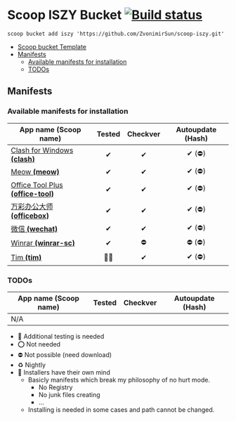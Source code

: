 # Scoop ISZY Bucket [![Build status](https://ci.appveyor.com/api/projects/status/3ays0dwt7k4oc6ko?svg=true)](https://ci.appveyor.com/project/ZvonimirSun/scoop-iszy)

`scoop bucket add iszy 'https://github.com/ZvonimirSun/scoop-iszy.git'`

-   [Scoop bucket Template](https://github.com/Ash258/GenericBucket)
-   [Manifests](#manifests)
    -   [Available manifests for installation](#available-manifests-for-installation)
    -   [TODOs](#todos)

## Manifests

### Available manifests for installation

| App name **(Scoop name)**                                       | Tested | Checkver | Autoupdate (Hash) |
| --------------------------------------------------------------- | :----: | :------: | :---------------: |
| [Clash for Windows **(clash)**](./bucket/clash.json)            |   ✔    |    ✔     |      ✔ (⛔)       |
| [Meow **(meow)**](./bucket/meow.json)                           |   ✔    |    ✔     |      ✔ (⛔)       |
| [Office Tool Plus **(office-tool)**](./bucket/office-tool.json) |   ✔    |    ✔     |      ✔ (⛔)       |
| [万彩办公大师 **(officebox)**](./bucket/officebox.json)         |   ✔    |    ✔     |      ✔ (⛔)       |
| [微信 **(wechat)**](./bucket/wechat.json)                       |   ✔    |    ✔     |      ✔ (⛔)       |
| [Winrar **(winrar-sc)**](./bucket/winrar-sc.json)               |   ✔    |    ⛔    |      ⛔ (⛔)      |
| [Tim **(tim)**](./bucket/tim.json)                              |  🎃🔶  |    ✔     |      ✔ (⛔)       |

### TODOs

| App name **(Scoop name)** | Tested | Checkver | Autoupdate (Hash) |
| ------------------------- | :----: | :------: | :---------------: |
| N/A                       |        |          |                   |

-   🔶 Additional testing is needed
-   ⭕ Not needed
-   ⛔ Not possible (need download)
-   ♻ Nightly
-   🎃 Installers have their own mind
    -   Basicly manifests which break my philosophy of no hurt mode.
        -   No Registry
        -   No junk files creating
        -   ...
    -   Installing is needed in some cases and path cannot be changed.
